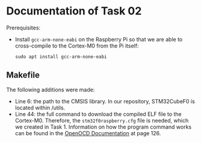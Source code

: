 # Documentation of Task 02

Prerequisites:
- Install `gcc-arm-none-eabi` on the Raspberry Pi so that we are able to cross-compile to the Cortex-M0 from the Pi itself:
  ```
  sudo apt install gcc-arm-none-eabi
  ```


## Makefile

The following additions were made:
- Line 6: the path to the CMSIS library. In our repository, STM32CubeF0 is located within /utils.
- Line 44: the full command to download the compiled ELF file to the Cortex-M0. Therefore, the `stm32f0raspberry.cfg` file is needed, which we created in Task 1. Information on how the program command works can be found in the [OpenOCD Documentation](https://openocd.org/doc-release/pdf/openocd.pdf) at page 126.